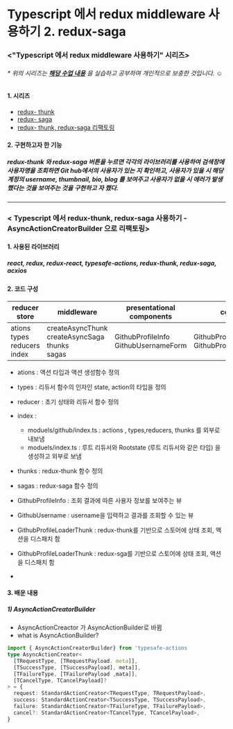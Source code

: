 # Typescript 에서 redux middleware 사용하기 2. redux-saga

### <"Typescript 에서 redux middleware 사용하기" 시리즈>
###### * 위의 시리즈는 **[해당 수업 내용](https://react.vlpt.us/using-typescript/06-ts-redux-middleware.html)** 을 실습하고 공부하며 개인적으로 보충한 것입니다. ☺

#### 1. 시리즈
  * [redux- thunk](https://github.com/BadaHertz52/practice_ts_redux-thunk)
  * [redux- saga](https://github.com/BadaHertz52/practic_ts_redux-saga)
  * [redux- thunk, redux-saga 리팩토링](https://github.com/BadaHertz52/practice_ts_redux_middleware ) 

#### 2. 구현하고자 한 기능 
#####  redux-thunk 와 redux-saga 버튼을 누르면 각각의 라이브러리를 사용하여 검색창에 사용자명을 조회하면  Git hub에서의 사용자가 있는 지 확인하고, 사용자가 있을 시 해당 계정의 username, thumbnail, bio, blog  를 보여주고 사용자가 없을 시 에러가 발생했다는 것을 보여주는 것을 구현하고 자 했다. 
-------------------------------------------------------------------------------------------------------------------------------------

### < Typescript 에서 redux-thunk, redux-saga 사용하기 - AsyncActionCreatorBuilder 으로 리팩토링>

#### 1. 사용된 라이브러리
##### react, redux, redux-react, typesafe-actions, redux-thunk, redux-saga, acxios 


#### 2. 코드 구성
|reducer store |middleware|presentational components|container|
|--------------|----------|-------------------------|-------------------|
|ations <br >types <br> reducers <br> index|createAsyncThunk <br>createAsyncSaga <br> thunks<br> sagas     |GithubProfileInfo <br> GithubUsernameForm        |GithubProfileLoaderThunk <br> GithubProfileLoaderSaga|

* ations : 액션 타입과 액션 생성함수 정의

* types : 리듀서 함수의 인자인 state, action의 타입을 정의

* reducer : 초기 상태와 리듀서 함수 정의

* index : 
  *  moduels/github/index.ts : actions , types,reducers, thunks 를 외부로 내보냄 
  * moduels/index.ts : 루트 리듀서와 Rootstate (루트 리듀서와 같은 타입) 을 생성하고 외부로 보냄 

* thunks : redux-thunk 함수 정의 

* sagas : redux-saga 함수 정의 

* GithubProfileInfo : 조회 결과에 따른 사용자 정보를 보여주는 뷰

* GithubUsername : username을 입력하고 결과를 조회할 수 있는 뷰 

* GithubProfileLoaderThunk : redux-thunk를 기반으로 스토어에 상태 조회, 액션을 디스패치 함 

* GithubProfileLoaderThunk : redux-sga를 기반으로 스토어에 상태 조회, 액션을 디스패치 함 
* 

#### 3. 배운 내용 

##### 1)  AsyncActionCreatorBuilder

* AsyncActionCreactor 가 AsyncActionBuilder로 바뀜
* what is AsyncActionBuilder?
``` typescript
import { AsyncActionCreatorBuilder} from 'typesafe-actions
type AsyncActionCreator<
  [TRequestType, [TRequestPayload. meta]],
  [TSuccessType, [TSuccessPayload], meta]],
  [TFailureType, [TFailurePayload ,mata]],
  [TCancelType, TCancelPayload]?
> = {
  request: StandardActionCreator<TRequestType, TRequestPayload>,
  success: StandardActionCreator<TSuccessType, TSuccessPayload>,
  failure: StandardActionCreator<TFailureType, TFailurePayload>,
  cancel?: StandardActionCreator<TCancelType, TCancelPayload>,
}
```
